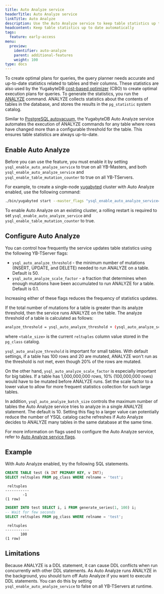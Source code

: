 ```yaml
---
title: Auto Analyze service
headerTitle: Auto Analyze service
linkTitle: Auto Analyze
description: Use the Auto Analyze service to keep table statistics up to date
headcontent: Keep table statistics up to date automatically
tags:
  feature: early-access
menu:
  preview:
    identifier: auto-analyze
    parent: additional-features
    weight: 100
type: docs
---
```


To create optimal plans for queries, the query planner needs accurate and up-to-date statistics related to tables and their columns. These statistics are also used by the YugabyteDB [cost-based optimizer](../../reference/configuration/yb-tserver/#yb-enable-base-scans-cost-model) (CBO) to create optimal execution plans for queries. To generate the statistics, you run the [ANALYZE](../../api/ysql/the-sql-language/statements/cmd_analyze/) command. ANALYZE collects statistics about the contents of tables in the database, and stores the results in the `pg_statistic` system catalog.

Similar to [PostgreSQL autovacuum](https://www.postgresql.org/docs/current/routine-vacuuming.html#AUTOVACUUM), the YugabyteDB Auto Analyze service automates the execution of ANALYZE commands for any table where rows have changed more than a configurable threshold for the table. This ensures table statistics are always up-to-date.

## Enable Auto Analyze

Before you can use the feature, you must enable it by setting `ysql_enable_auto_analyze_service` to true on all YB-Masters, and both `ysql_enable_auto_analyze_service` and `ysql_enable_table_mutation_counter` to true on all YB-TServers.

For example, to create a single-node [yugabyted](../../reference/configuration/yugabyted/) cluster with Auto Analyze enabled, use the following command:

```sh
./bin/yugabyted start --master_flags "ysql_enable_auto_analyze_service=true" --tserver_flags "ysql_enable_auto_analyze_service=true,ysql_enable_table_mutation_counter=true"
```

To enable Auto Analyze on an existing cluster, a rolling restart is required to set `ysql_enable_auto_analyze_service` and `ysql_enable_table_mutation_counter` to true.

## Configure Auto Analyze

You can control how frequently the service updates table statistics using the following YB-TServer flags:

- `ysql_auto_analyze_threshold` - the minimum number of mutations (INSERT, UPDATE, and DELETE) needed to run ANALYZE on a table. Default is 50.
- `ysql_auto_analyze_scale_factor` - a fraction that determines when enough mutations have been accumulated to run ANALYZE for a table. Default is 0.1.

Increasing either of these flags reduces the frequency of statistics updates.

If the total number of mutations for a table is greater than its analyze threshold, then the service runs ANALYZE on the table. The analyze threshold of a table is calculated as follows:

```sh
analyze_threshold = ysql_auto_analyze_threshold + (ysql_auto_analyze_scale_factor * <table_size>)
```

where `<table_size>` is the current `reltuples` column value stored in the `pg_class` catalog.

`ysql_auto_analyze_threshold` is important for small tables. With default settings, if a table has 100 rows and 20 are mutated, ANALYZE won't run as the threshold is not met, even though 20% of the rows are mutated.

On the other hand, `ysql_auto_analyze_scale_factor` is especially important for big tables. If a table has 1,000,000,000 rows, 10% (100,000,000 rows) would have to be mutated before ANALYZE runs. Set the scale factor to a lower value to allow for more frequent statistics collection for such large tables.

In addition, `ysql_auto_analyze_batch_size` controls the maximum number of tables the Auto Analyze service tries to analyze in a single ANALYZE statement. The default is 10. Setting this flag to a larger value can potentially reduce the number of YSQL catalog cache refreshes if Auto Analyze decides to ANALYZE many tables in the same database at the same time.

For more information on flags used to configure the Auto Analyze service, refer to [Auto Analyze service flags](../../reference/configuration/yb-tserver/#auto-analyze-service-flags).

## Example

With Auto Analyze enabled, try the following SQL statements.

```sql
CREATE TABLE test (k INT PRIMARY KEY, v INT);
SELECT reltuples FROM pg_class WHERE relname = 'test';
```

```output
 reltuples 
-----------
        -1
(1 row)
```

```sql
INSERT INTO test SELECT i, i FROM generate_series(1, 100) i;
-- Wait for few seconds
SELECT reltuples FROM pg_class WHERE relname = 'test';
```

```output
 reltuples
-----------
       100
(1 row)
```

## Limitations

Because ANALYZE is a DDL statement, it can cause DDL conflicts when run concurrently with other DDL statements. As Auto Analyze runs ANALYZE in the background, you should turn off Auto Analyze if you want to execute DDL statements. You can do this by setting `ysql_enable_auto_analyze_service` to false on all YB-TServers at runtime.
